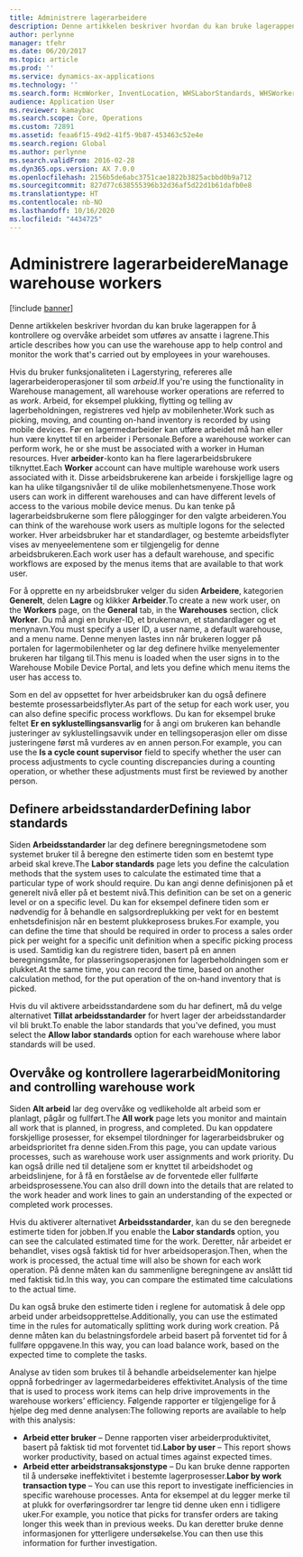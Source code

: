 ```yaml
---
title: Administrere lagerarbeidere
description: Denne artikkelen beskriver hvordan du kan bruke lagerappen for å kontrollere og overvåke arbeidet som utføres av ansatte i lagrene.
author: perlynne
manager: tfehr
ms.date: 06/20/2017
ms.topic: article
ms.prod: ''
ms.service: dynamics-ax-applications
ms.technology: ''
ms.search.form: HcmWorker, InventLocation, WHSLaborStandards, WHSWorker, WHSWorkTable, WHSWorkTableListPage, WHSResetUserPassword
audience: Application User
ms.reviewer: kamaybac
ms.search.scope: Core, Operations
ms.custom: 72891
ms.assetid: feaa6f15-49d2-41f5-9b87-453463c52e4e
ms.search.region: Global
ms.author: perlynne
ms.search.validFrom: 2016-02-28
ms.dyn365.ops.version: AX 7.0.0
ms.openlocfilehash: 2156b5de6abc3751cae1822b3825acbbd0b9a712
ms.sourcegitcommit: 827d77c638555396b32d36af5d22d1b61dafb0e8
ms.translationtype: HT
ms.contentlocale: nb-NO
ms.lasthandoff: 10/16/2020
ms.locfileid: "4434725"
---
```

# <a name="manage-warehouse-workers"></a><span data-ttu-id="d880a-103">Administrere lagerarbeidere</span><span class="sxs-lookup"><span data-stu-id="d880a-103">Manage warehouse workers</span></span>

[!include [banner](../includes/banner.md)]

<span data-ttu-id="d880a-104">Denne artikkelen beskriver hvordan du kan bruke lagerappen for å kontrollere og overvåke arbeidet som utføres av ansatte i lagrene.</span><span class="sxs-lookup"><span data-stu-id="d880a-104">This article describes how you can use the warehouse app to help control and monitor the work that's carried out by employees in your warehouses.</span></span>

<span data-ttu-id="d880a-105">Hvis du bruker funksjonaliteten i Lagerstyring, refereres alle lagerarbeideroperasjoner til som *arbeid*.</span><span class="sxs-lookup"><span data-stu-id="d880a-105">If you're using the functionality in Warehouse management, all warehouse worker operations are referred to as *work*.</span></span> <span data-ttu-id="d880a-106">Arbeid, for eksempel plukking, flytting og telling av lagerbeholdningen, registreres ved hjelp av mobilenheter.</span><span class="sxs-lookup"><span data-stu-id="d880a-106">Work such as picking, moving, and counting on-hand inventory is recorded by using mobile devices.</span></span> <span data-ttu-id="d880a-107">Før en lagermedarbeider kan utføre arbeidet må han eller hun være knyttet til en arbeider i Personale.</span><span class="sxs-lookup"><span data-stu-id="d880a-107">Before a warehouse worker can perform work, he or she must be associated with a worker in Human resources.</span></span> <span data-ttu-id="d880a-108">Hver **arbeider**-konto kan ha flere lagerarbeidsbrukere tilknyttet.</span><span class="sxs-lookup"><span data-stu-id="d880a-108">Each **Worker** account can have multiple warehouse work users associated with it.</span></span> <span data-ttu-id="d880a-109">Disse arbeidsbrukerene kan arbeide i forskjellige lagre og kan ha ulike tilgangsnivåer til de ulike mobilenhetsmenyene.</span><span class="sxs-lookup"><span data-stu-id="d880a-109">Those work users can work in different warehouses and can have different levels of access to the various mobile device menus.</span></span> <span data-ttu-id="d880a-110">Du kan tenke på lagerarbeidsbrukerne som flere pålogginger for den valgte arbeideren.</span><span class="sxs-lookup"><span data-stu-id="d880a-110">You can think of the warehouse work users as multiple logons for the selected worker.</span></span> <span data-ttu-id="d880a-111">Hver arbeidsbruker har et standardlager, og bestemte arbeidsflyter vises av menyeelementene som er tilgjengelig for denne arbeidsbrukeren.</span><span class="sxs-lookup"><span data-stu-id="d880a-111">Each work user has a default warehouse, and specific workflows are exposed by the menus items that are available to that work user.</span></span> 

<span data-ttu-id="d880a-112">For å opprette en ny arbeidsbruker velger du siden **Arbeidere**, kategorien **Generelt**, delen **Lagre** og klikker **Arbeider**.</span><span class="sxs-lookup"><span data-stu-id="d880a-112">To create a new work user, on the **Workers** page, on the **General** tab, in the **Warehouses** section, click **Worker**.</span></span> <span data-ttu-id="d880a-113">Du må angi en bruker-ID, et brukernavn, et standardlager og et menynavn.</span><span class="sxs-lookup"><span data-stu-id="d880a-113">You must specify a user ID, a user name, a default warehouse, and a menu name.</span></span> <span data-ttu-id="d880a-114">Denne menyen lastes inn når brukeren logger på portalen for lagermobilenheter og lar deg definere hvilke menyelementer brukeren har tilgang til.</span><span class="sxs-lookup"><span data-stu-id="d880a-114">This menu is loaded when the user signs in to the Warehouse Mobile Device Portal, and lets you define which menu items the user has access to.</span></span> 

<span data-ttu-id="d880a-115">Som en del av oppsettet for hver arbeidsbruker kan du også definere bestemte prosessarbeidsflyter.</span><span class="sxs-lookup"><span data-stu-id="d880a-115">As part of the setup for each work user, you can also define specific process workflows.</span></span> <span data-ttu-id="d880a-116">Du kan for eksempel bruke feltet **Er en syklustellingsansvarlig** for å angi om brukeren kan behandle justeringer av syklustellingsavvik under en tellingsoperasjon eller om disse justeringene først må vurderes av en annen person.</span><span class="sxs-lookup"><span data-stu-id="d880a-116">For example, you can use the **Is a cycle count supervisor** field to specify whether the user can process adjustments to cycle counting discrepancies during a counting operation, or whether these adjustments must first be reviewed by another person.</span></span>

## <a name="defining-labor-standards"></a><span data-ttu-id="d880a-117">Definere arbeidsstandarder</span><span class="sxs-lookup"><span data-stu-id="d880a-117">Defining labor standards</span></span>
<span data-ttu-id="d880a-118">Siden **Arbeidsstandarder** lar deg definere beregningsmetodene som systemet bruker til å beregne den estimerte tiden som en bestemt type arbeid skal kreve.</span><span class="sxs-lookup"><span data-stu-id="d880a-118">The **Labor standards** page lets you define the calculation methods that the system uses to calculate the estimated time that a particular type of work should require.</span></span> <span data-ttu-id="d880a-119">Du kan angi denne definisjonen på et generelt nivå eller på et bestemt nivå.</span><span class="sxs-lookup"><span data-stu-id="d880a-119">This definition can be set on a generic level or on a specific level.</span></span> <span data-ttu-id="d880a-120">Du kan for eksempel definere tiden som er nødvendig for å behandle en salgsordreplukking per vekt for en bestemt enhetsdefinisjon når en bestemt plukkeprosess brukes.</span><span class="sxs-lookup"><span data-stu-id="d880a-120">For example, you can define the time that should be required in order to process a sales order pick per weight for a specific unit definition when a specific picking process is used.</span></span> <span data-ttu-id="d880a-121">Samtidig kan du registrere tiden, basert på en annen beregningsmåte, for plasseringsoperasjonen for lagerbeholdningen som er plukket.</span><span class="sxs-lookup"><span data-stu-id="d880a-121">At the same time, you can record the time, based on another calculation method, for the put operation of the on-hand inventory that is picked.</span></span> 

<span data-ttu-id="d880a-122">Hvis du vil aktivere arbeidsstandardene som du har definert, må du velge alternativet **Tillat arbeidsstandarder** for hvert lager der arbeidsstandarder vil bli brukt.</span><span class="sxs-lookup"><span data-stu-id="d880a-122">To enable the labor standards that you've defined, you must select the **Allow labor standards** option for each warehouse where labor standards will be used.</span></span>

## <a name="monitoring-and-controlling-warehouse-work"></a><span data-ttu-id="d880a-123">Overvåke og kontrollere lagerarbeid</span><span class="sxs-lookup"><span data-stu-id="d880a-123">Monitoring and controlling warehouse work</span></span>
<span data-ttu-id="d880a-124">Siden **Alt arbeid** lar deg overvåke og vedlikeholde alt arbeid som er planlagt, pågår og fullført.</span><span class="sxs-lookup"><span data-stu-id="d880a-124">The **All work** page lets you monitor and maintain all work that is planned, in progress, and completed.</span></span> <span data-ttu-id="d880a-125">Du kan oppdatere forskjellige prosesser, for eksempel tilordninger for lagerarbeidsbruker og arbeidsprioritet fra denne siden.</span><span class="sxs-lookup"><span data-stu-id="d880a-125">From this page, you can update various processes, such as warehouse work user assignments and work priority.</span></span> <span data-ttu-id="d880a-126">Du kan også drille ned til detaljene som er knyttet til arbeidshodet og arbeidslinjene, for å få en forståelse av de forventede eller fullførte arbeidsprosessene.</span><span class="sxs-lookup"><span data-stu-id="d880a-126">You can also drill down into the details that are related to the work header and work lines to gain an understanding of the expected or completed work processes.</span></span> 

<span data-ttu-id="d880a-127">Hvis du aktiverer alternativet **Arbeidsstandarder**, kan du se den beregnede estimerte tiden for jobben.</span><span class="sxs-lookup"><span data-stu-id="d880a-127">If you enable the **Labor standards** option, you can see the calculated estimated time for the work.</span></span> <span data-ttu-id="d880a-128">Deretter, når arbeidet er behandlet, vises også faktisk tid for hver arbeidsoperasjon.</span><span class="sxs-lookup"><span data-stu-id="d880a-128">Then, when the work is processed, the actual time will also be shown for each work operation.</span></span> <span data-ttu-id="d880a-129">På denne måten kan du sammenligne beregningene av anslått tid med faktisk tid.</span><span class="sxs-lookup"><span data-stu-id="d880a-129">In this way, you can compare the estimated time calculations to the actual time.</span></span> 

<span data-ttu-id="d880a-130">Du kan også bruke den estimerte tiden i reglene for automatisk å dele opp arbeid under arbeidsopprettelse.</span><span class="sxs-lookup"><span data-stu-id="d880a-130">Additionally, you can use the estimated time in the rules for automatically splitting work during work creation.</span></span> <span data-ttu-id="d880a-131">På denne måten kan du belastningsfordele arbeid basert på forventet tid for å fullføre oppgavene.</span><span class="sxs-lookup"><span data-stu-id="d880a-131">In this way, you can load balance work, based on the expected time to complete the tasks.</span></span> 

<span data-ttu-id="d880a-132">Analyse av tiden som brukes til å behandle arbeidselementer kan hjelpe oppnå forbedringer av lagermedarbeideres effektivitet.</span><span class="sxs-lookup"><span data-stu-id="d880a-132">Analysis of the time that is used to process work items can help drive improvements in the warehouse workers’ efficiency.</span></span> <span data-ttu-id="d880a-133">Følgende rapporter er tilgjengelige for å hjelpe deg med denne analysen:</span><span class="sxs-lookup"><span data-stu-id="d880a-133">The following reports are available to help with this analysis:</span></span>

-   <span data-ttu-id="d880a-134">**Arbeid etter bruker** – Denne rapporten viser arbeiderproduktivitet, basert på faktisk tid mot forventet tid.</span><span class="sxs-lookup"><span data-stu-id="d880a-134">**Labor by user** – This report shows worker productivity, based on actual times against expected times.</span></span>
-   <span data-ttu-id="d880a-135">**Arbeid etter arbeidstransaksjonstype** – Du kan bruke denne rapporten til å undersøke ineffektivitet i bestemte lagerprosesser.</span><span class="sxs-lookup"><span data-stu-id="d880a-135">**Labor by work transaction type** – You can use this report to investigate inefficiencies in specific warehouse processes.</span></span> <span data-ttu-id="d880a-136">Anta for eksempel at du legger merke til at plukk for overføringsordrer tar lengre tid denne uken enn i tidligere uker.</span><span class="sxs-lookup"><span data-stu-id="d880a-136">For example, you notice that picks for transfer orders are taking longer this week than in previous weeks.</span></span> <span data-ttu-id="d880a-137">Du kan deretter bruke denne informasjonen for ytterligere undersøkelse.</span><span class="sxs-lookup"><span data-stu-id="d880a-137">You can then use this information for further investigation.</span></span>




